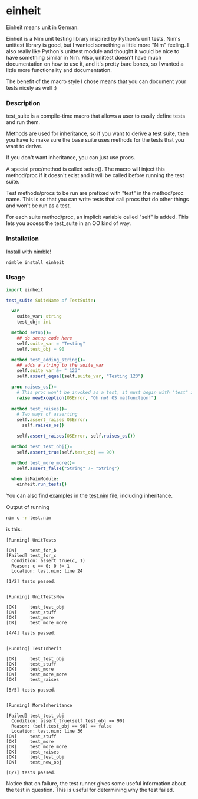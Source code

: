 # einheit

Einheit means unit in German.

Einheit is a Nim unit testing library inspired by Python's unit tests. Nim's unittest library is good, but I wanted something a little more "Nim" feeling. I also really like Python's unittest module and thought it would be nice to have something similar in Nim. Also, unittest doesn't have much documentation on how to use it, and it's pretty bare bones, so I wanted a little more functionality and documentation.

The benefit of the macro style I chose means that you can document your tests nicely as well :)

### Description
test_suite is a compile-time macro that allows a user to easily define tests and run them.

Methods are used for inheritance, so if you want to derive a test suite, then you have to make sure the base suite uses methods for the tests that you want to derive.

If you don't want inheritance, you can just use procs.

A special proc/method is called setup(). The macro will inject this method/proc if it doesn't exist and it will be called before running the test suite.

Test methods/procs to be run are prefixed with "test" in the method/proc name. This is so that you can write tests that call procs that do other things and won't be run as a test.

For each suite method/proc, an implicit variable called "self" is added. This lets you access the test_suite in an OO kind of way.

### Installation

Install with nimble!

```bash
nimble install einheit
```

### Usage

```nim
import einheit

test_suite SuiteName of TestSuite:

  var
    suite_var: string
    test_obj: int

  method setup()=
    ## do setup code here
    self.suite_var = "Testing"
    self.test_obj = 90

  method test_adding_string()=
    ## adds a string to the suite_var
    self.suite_var &= " 123"
    self.assert_equal(self.suite_var, "Testing 123")

  proc raises_os()=
    # This proc won't be invoked as a test, it must begin with "test" in lowercase
    raise newException(OSError, "Oh no! OS malfunction!")
  
  method test_raises()=
    # Two ways of asserting
    self.assert_raises OSError:
      self.raises_os()

    self.assert_raises(OSError, self.raises_os())

  method test_test_obj()=
    self.assert_true(self.test_obj == 90)

  method test_more_more()=
    self.assert_false("String" != "String")

  when isMainModule:
    einheit.run_tests()
```

You can also find examples in the [test.nim](test.nim) file, including inheritance.


Output of running

```bash
nim c -r test.nim
```

is this:

```
[Running] UnitTests

[OK]     test_for_b
[Failed] test_for_c
  Condition: assert_true(c, 1)
  Reason: c == 0; 0 != 1
  Location: test.nim; line 24

[1/2] tests passed.


[Running] UnitTestsNew

[OK]     test_test_obj
[OK]     test_stuff
[OK]     test_more
[OK]     test_more_more

[4/4] tests passed.


[Running] TestInherit

[OK]     test_test_obj
[OK]     test_stuff
[OK]     test_more
[OK]     test_more_more
[OK]     test_raises

[5/5] tests passed.


[Running] MoreInheritance

[Failed] test_test_obj
  Condition: assert_true(self.test_obj == 90)
  Reason: (self.test_obj == 90) == false
  Location: test.nim; line 36
[OK]     test_stuff
[OK]     test_more
[OK]     test_more_more
[OK]     test_raises
[OK]     test_test_obj
[OK]     test_new_obj

[6/7] tests passed.
```

Notice that on failure, the test runner gives some useful information about the test in question. This is useful for determining why the test failed.
